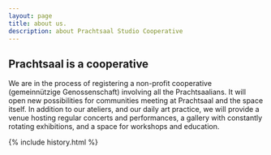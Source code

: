 ```yaml
---
layout: page
title: about us.
description: about Prachtsaal Studio Cooperative
---
```

## Prachtsaal is a cooperative

We are in the process of registering a non-profit cooperative (gemeinnützige Genossenschaft) involving all the Prachtsaalians. It will open new possibilities for communities meeting at Prachtsaal and the space itself. In addition to our ateliers, and our daily art practice, we will provide a venue hosting regular concerts and performances, a gallery with constantly rotating exhibitions, and a space for workshops and education.

{% include history.html %}
